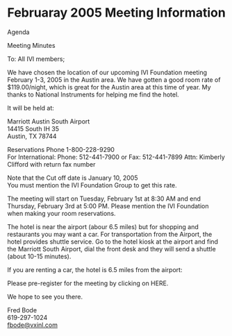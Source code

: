 # Februaray 2005 Meeting Information

  
  
Agenda  
  
Meeting Minutes  
  
To: All IVI members;  
  
We have chosen the location of our upcoming IVI Foundation meeting
February 1-3, 2005 in the Austin area. We have gotten a good room rate
of $119.00/night, which is great for the Austin area at this time of
year. My thanks to National Instruments for helping me find the hotel.  
  
It will be held at:  
  
Marriott Austin South Airport  
14415 South IH 35  
Austin, TX 78744  
  
Reservations Phone 1-800-228-9290  
For International: Phone: 512-441-7900 or Fax: 512-441-7899 Attn:
Kimberly Clifford with return fax number  
  
Note that the Cut off date is January 10, 2005  
You must mention the IVI Foundation Group to get this rate.  
  
The meeting will start on Tuesday, February 1st at 8:30 AM and end
Thursday, February 3rd at 5:00 PM. Please mention the IVI Foundation
when making your room reservations.  
  
The hotel is near the airport (abour 6.5 miles) but for shopping and
restaurants you may want a car. For transportation from the Airport, the
hotel provides shuttle service. Go to the hotel kiosk at the airport and
find the Marriott South Airport, dial the front desk and they will send
a shuttle (about 10-15 minutes).  
  
If you are renting a car, the hotel is 6.5 miles from the airport:  
  
Please pre-register for the meeting by clicking on HERE.  
  
We hope to see you there.  
  
Fred Bode  
619-297-1024  
<fbode@vxinl.com>
